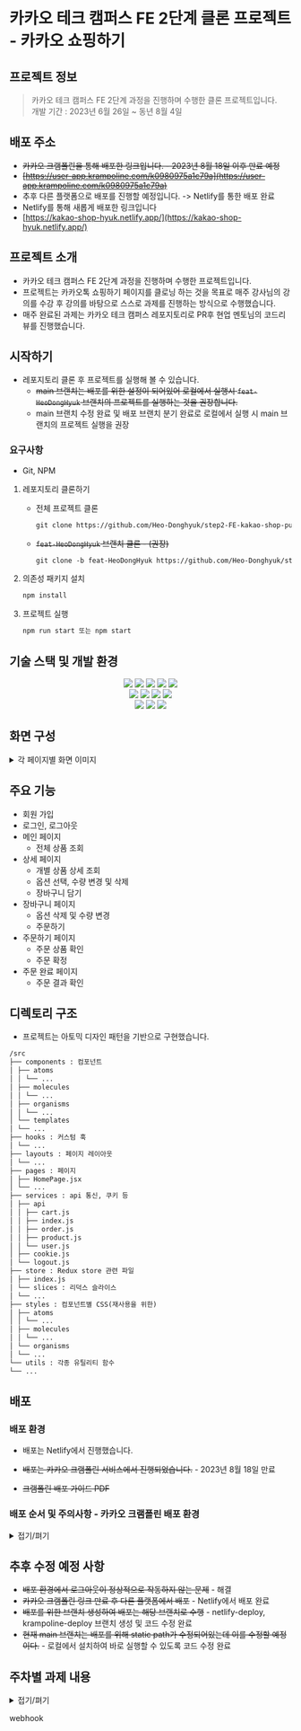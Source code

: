 # 카카오 테크 캠퍼스 FE 2단계 클론 프로젝트 - 카카오 쇼핑하기

## 프로젝트 정보

> 카카오 테크 캠퍼스 FE 2단계 과정을 진행하며 수행한 클론 프로젝트입니다. \
> 개발 기간 : 2023년 6월 26일 ~ 동년 8월 4일

## 배포 주소

- ~~카카오 크램폴린을 통해 배포한 링크입니다. - 2023년 8월 18일 이후 만료 예정~~
- ~~[https://user-app.krampoline.com/k0980975a1c79a](https://user-app.krampoline.com/k0980975a1c79a)~~
- 추후 다른 플랫폼으로 배포를 진행할 예정입니다. -> Netlify를 통한 배포 완료
- Netlify를 통해 새롭게 배포한 링크입니다
- [https://kakao-shop-hyuk.netlify.app/](https://kakao-shop-hyuk.netlify.app/)

## 프로젝트 소개

- 카카오 테크 캠퍼스 FE 2단계 과정을 진행하며 수행한 프로젝트입니다.
- 프로젝트는 카카오톡 쇼핑하기 페이지를 클로닝 하는 것을 목표로 매주 강사님의 강의를 수강 후 강의를 바탕으로 스스로 과제를 진행하는 방식으로 수행했습니다.
- 매주 완료된 과제는 카카오 테크 캠퍼스 레포지토리로 PR후 현업 멘토님의 코드리뷰를 진행했습니다.

## 시작하기

- 레포지토리 클론 후 프로젝트를 실행해 볼 수 있습니다.
  - ~~main 브랜치는 배포를 위한 설정이 되어있어 로컬에서 실행시 `feat-HeoDongHyuk` 브랜치의 프로젝트를 실행하는 것을 권장합니다.~~
  - main 브랜치 수정 완료 및 배포 브랜치 분기 완료로 로컬에서 실행 시 main 브랜치의 프로젝트 실행을 권장

### 요구사항

- Git, NPM

1. 레포지토리 클론하기
   - 전체 프로젝트 클론
     ```markdown
     git clone https://github.com/Heo-Donghyuk/step2-FE-kakao-shop-public.git
     ```
   - ~~`feat-HeoDongHyuk` 브랜치 클론 - (권장)~~
     ```markdown
     git clone -b feat-HeoDongHyuk https://github.com/Heo-Donghyuk/step2-FE-kakao-shop-public.git
     ```
2. 의존성 패키지 설치

   ```markdown
   npm install
   ```

3. 프로젝트 실행

   ```markdown
   npm run start 또는 npm start
   ```

## 기술 스택 및 개발 환경

<div align=center>
    <img src="https://img.shields.io/badge/html5-E34F26?style=for-the-badge&logo=html5&logoColor=white"> <img src="https://img.shields.io/badge/css-1572B6?style=for-the-badge&logo=css3&logoColor=white"> <img src="https://img.shields.io/badge/javascript-F7DF1E?style=for-the-badge&logo=javascript&logoColor=black"> <img src="https://img.shields.io/badge/react-61DAFB?style=for-the-badge&logo=react&logoColor=black">
    <img  src="https://img.shields.io/badge/TailwindCSS-06B6D4?style=for-the-badge&logo=TailwindCSS&logoColor=white">
    <br>
    <img  src="https://img.shields.io/badge/Create React App-09D3AC?style=for-the-badge&logo=createreactapp&logoColor=white">
    <img  src="https://img.shields.io/badge/Redux toolkit-764ABC?style=for-the-badge&logo=Redux&logoColor=white">
    <img  src="https://img.shields.io/badge/Axios-5A29E4?style=for-the-badge&logo=Axios&logoColor=white">
    <img  src="https://img.shields.io/badge/React Query-FF4154?style=for-the-badge&logo=React-Query&logoColor=white">
    <br>
    <img  src="https://img.shields.io/badge/VSCode-007ACC?style=for-the-badge&logo=Visual-Studio-Code&logoColor=white">
    <img  src="https://img.shields.io/badge/GIT-F05032?style=for-the-badge&logo=Git&logoColor=white">
    <img  src="https://img.shields.io/badge/GitHub-181717?style=for-the-badge&logo=Github&logoColor=white">
    </div>

## 화면 구성

<details>
<summary>각 페이지별 화면 이미지</summary>

### 메인 페이지

![Untitled](https://file.notion.so/f/s/06933f6c-8761-4788-aa47-1204c5d6db81/Untitled.png?id=0bf5fdc8-fac5-48d0-8e6a-fdc3357107dc&table=block&spaceId=82f8aff0-6275-4605-b926-789cc0824552&expirationTimestamp=1692295200000&signature=YziQ3QTCQUEeHssrDemuL3wDgDnjnmplJjgC9hrPmnE&downloadName=Untitled.png)

### 회원가입 페이지

![Untitled](https://file.notion.so/f/s/a6d56091-bdd0-4773-b7e2-85a4207228d5/Untitled.png?id=dd98c5f1-4101-41c7-9790-35bd486be627&table=block&spaceId=82f8aff0-6275-4605-b926-789cc0824552&expirationTimestamp=1692295200000&signature=UdlJbWIGjfzKgCo4MwXxh9zrySvO2HPKpn_A-XX2LTg&downloadName=Untitled.png)

### 로그인 페이지

![Untitled](https://file.notion.so/f/s/40f404ed-5d6e-450d-85e2-439eb4cae2c9/Untitled.png?id=7030cbea-cebb-4fb3-a0b8-58871d79a1ca&table=block&spaceId=82f8aff0-6275-4605-b926-789cc0824552&expirationTimestamp=1692295200000&signature=7O5W8aoV30tce85zLFU5suNRUis9gnZZSP0Miv4Hs_Y&downloadName=Untitled.png)

### 상품 상세 페이지

![Untitled](https://file.notion.so/f/s/29c9f495-1543-4329-b9c2-eb3a597c55a1/Untitled.png?id=d7498ec7-6e4c-444e-8cd6-ff88d2bd076a&table=block&spaceId=82f8aff0-6275-4605-b926-789cc0824552&expirationTimestamp=1692295200000&signature=dHJ7J-0A54CChMwgmfjdqe-fSPkEudIdMEyW4DCGv04&downloadName=Untitled.png)

### 장바구니 페이지

![Untitled](https://file.notion.so/f/s/31e63d14-3d19-4a22-b67f-531d053a00eb/Untitled.png?id=43decd95-0e46-4700-910b-51e0043ec9ca&table=block&spaceId=82f8aff0-6275-4605-b926-789cc0824552&expirationTimestamp=1692295200000&signature=8V030BLvogJ8saSs9uPCGjCyqNUISYlWppO7GsenPh4&downloadName=Untitled.png)

### 주문하기 페이지

![Untitled](https://file.notion.so/f/s/870b1638-1051-4f8e-8960-3225766b6b94/Untitled.png?id=33c15e57-97c2-4aef-a996-0ed7affff45d&table=block&spaceId=82f8aff0-6275-4605-b926-789cc0824552&expirationTimestamp=1692295200000&signature=iWUaGdJbWvXMUdDWUh8DdrY9FKrXrrZaDNhfXVrE7cY&downloadName=Untitled.png)

### 주문 완료 페이지

![Untitled](https://file.notion.so/f/s/01631df5-4901-4073-85a3-8a98434b231f/Untitled.png?id=5faaa966-eccd-40bd-bf84-f695af01905a&table=block&spaceId=82f8aff0-6275-4605-b926-789cc0824552&expirationTimestamp=1692295200000&signature=mSNf920ZliTptIL53CnEjOMnoVW3i22NMiWKF2aQZaM&downloadName=Untitled.png)

</details>

## 주요 기능

- 회원 가입
- 로그인, 로그아웃
- 메인 페이지
  - 전체 상품 조회
- 상세 페이지
  - 개별 상품 상세 조회
  - 옵션 선택, 수량 변경 및 삭제
  - 장바구니 담기
- 장바구니 페이지
  - 옵션 삭제 및 수량 변경
  - 주문하기
- 주문하기 페이지
  - 주문 상품 확인
  - 주문 확정
- 주문 완료 페이지
  - 주문 결과 확인

## 디렉토리 구조

- 프로젝트는 아토믹 디자인 패턴을 기반으로 구현했습니다.

```markdown
/src
├── components : 컴포넌트
│ ├── atoms
│ │ └── ...
│ ├── molecules
│ │ └── ...
│ ├── organisms
│ │ └── ...
│ └── templates
│ └── ...
├── hooks : 커스텀 훅
│ └── ...
├── layouts : 페이지 레이아웃
│ └── ...
├── pages : 페이지
│ ├── HomePage.jsx
│ └── ...
├── services : api 통신, 쿠키 등
│ ├── api
│ │ ├── cart.js
│ │ ├── index.js
│ │ ├── order.js
│ │ ├── product.js
│ │ └── user.js
│ ├── cookie.js
│ └── logout.js
├── store : Redux store 관련 파일
│ ├── index.js
│ └── slices : 리덕스 슬라이스
│ └── ...
├── styles : 컴포넌트별 CSS(재사용을 위한)
│ ├── atoms
│ │ └── ...
│ ├── molecules
│ │ └── ...
│ └── organisms
│ └── ...
└── utils : 각종 유틸리티 함수
└── ...
```

## 배포

### 배포 환경

- 배포는 Netlify에서 진행했습니다.

- ~~배포는 카카오 크램폴린 서비스에서 진행되었습니다.~~ - 2023년 8월 18일 만료
- ~~크램폴린 배포 가이드 PDF~~
  [](https://file.notion.so/f/s/ea1fce0a-981b-4db5-8aa2-2f0578ea0453/크램폴린_배포_가이드.pdf?id=d903febb-cad5-4bbd-a234-1badbb3fd094&table=block&spaceId=3ef8dbd9-414c-4cf5-813d-32ecb943cc67&expirationTimestamp=1691071200000&signature=zsjoglnNpdIffM6M3yAafGmb2IO5G1zimsdbEDfVQxg&downloadName=크램폴린+배포+가이드.pdf)

### 배포 순서 및 주의사항 - 카카오 크램폴린 배포 환경

<details>
<summary>접기/펴기</summary>

1. 소스코드가 저장된 GitHub 레포지토리를 준비한다.
   - 크램폴린에서 배포에 이용되는 브랜치는 main이다.
   - 다른 브랜치에서 개발한 내용을 개발후 main으로 merge해 주는 작업이 필요하다.
2. React App의 Static Path 설정

   - 배포시 static path, react-router-dom의 path를 추가적으로 처리해 줄 필요가 있다.
   - 배포될 주소는 다음과 같은 형식을 가지고 있는데
     ```markdown
     https://user-app.krampoline.com/[uid]
     ex) https://user-app.krampoline.com/kaw3ge2123sa
     ```
     - react-router-dom에서 /product 페이지로 이동한다고 하면
       - [https://user-app.krampoline.com/product](https://user-app.krampoline.com/product)의 경로로 접근이 된다.
       - 우리는 [https://user-app.krampoline.com/[uid]/product](https://user-app.krampoline.com/product) 의 경로로 접근이 필요하다.
     - kargo 배포시 .env 환경변수를 자동으로 추가해 주는 기능을 제공하는데
       ```markdown
       **_ 아래 내용은 이해를 돕기 위해 추가한 내용입니다. 배포 시 아래 내용으로 자동으로
       삽입됩니다._**
       PUBLIC_URL=/[uid]
       REACT_APP_PATH=/[uid]
       ```
     - 자동으로 추가될 환경변수를 이용하여 path들을 수정할 필요가 있다.
   - 수정 예시

     - 상수로 path를 정의 + || 연산자를 이용하여 환경변수가 없을 때에도 영향이 없도록 처리가 필요하다

     ```JavaScript
     import { BrowserRouter, Routes, Route } from 'react-router-dom';
     const staticServerUri = process.env.REACT_APP_PATH || "";

     function App() {
     return (
        <div className="layout">
            <BrowserRouter>
                <Routes>
                {/_ 단독 레이아웃 _/}
                <Route path={staticServerUri + "/login"} element={<Login/>}></Route>
                    <Route path={staticServerUri + "/signup"} element{<SignUp >}></Route>
                <Route element={<MainLayout />}>
                <Route path={staticServerUri + "/"} element={<Main />}></Route>
                <Route path={staticServerUri + "/product/:productId"} element={<Detail />}></Route>
                <Route path="\*" element={<NotFound />}></Route>
                </Route>
                </Routes>
            </BrowserRouter>
        </div>
     );
     }
     ```

     ```JavaScript
     import { Link, useNavigate } from "react-router-dom";
     const staticServerUri = process.env.REACT_APP_PATH || "";
     function App() {
        const navigate = useNavigate();
        useEffect(() => {
            if (cartItems.length === 0) {
                navigate(staticServerUri + "/");
            }
        }, [cartItems.length, navigate]);
     return (
        <Col>
            <Link to={staticServerUri + "/product/" + props.product.id}>
        </Col>
        );
     }
     ```

3. 프로젝트 루트 디렉토리에 default.conf 파일 생성 및 nginx 설정 진행
   - Dockerfile에서 nginx 설정을 진행하는 코드가 있는데 여기서 이용될 default.conf 파일을 생성, 작성해야 한다.
   - 프로젝트 루트에 default.conf 파일을 생성 및 작성
   - default.conf 소스코드
     ```markdown
     server {
     server*name *;
     location / {
     proxy_pass http://localhost:3000;
     }
     location /api/ {
     proxy_pass http://backend-service.default.svc.cluster.local:8080/;
     }
     }
     ```
4. Dockerfile 생성 및 작성 - D2Hub 이미지 빌드에 필요

   - 마찬가지로 프로젝트 루트에 Dockerfile을 생성한다. 확장명이 없는 파일이다.
   - Dockerfile 소스코드

     ```markdown
     FROM krmp-d2hub-idock.9rum.cc/goorm/node:16
     WORKDIR /usr/src/app
     COPY package\*.json ./
     RUN npm ci
     COPY . .

     RUN apt-get update && \
      apt-get install -y nginx && \
      rm -rf /var/lib/apt/lists/\* && \
      rm /etc/nginx/sites-enabled/default
     COPY default.conf /etc/nginx/conf.d/

     RUN npm install -g serve

     CMD npm run build && service nginx start && serve -s build
     ```

5. 지금까지의 변경 사항을 main 브랜치에 push 한다(개인 레포지토리)
6. 크램폴린 IDE에서 해당 소스저장소(GitHub Repo)를 연동한 컨테이너를 생성한다.
   - 컨테이너 생성
   - 외부 프로젝트 불러오기
     - 해당 개인 레포지토리 연결
   - 소프트웨서 스택 선택 - React 선택
7. D2Hub → 레포지토리 생성 → 레포지토리 이미지 빌드(빌드하기 버튼)
8. Kargo App 생성 → 배포하기(앱 등록하기 버튼)
9. 외부접속 URL을 설정하여 DKOS 클러스터에 배포된 자신의 app의 구동을 확인합니다.
   - 개별 URL 주소가 발급된다.
   - 발급되는 url의 형식은 [https://user-app.krampoline.com/](https://user-app.krampoline.com/)[사용자 별 uid]
10. 앱 배포후 수정사항이 발생하면 수정사항 반영 후 앱 재배포를 수행
    - 코드 수정 → 레포지토리 main 브랜치에 push
    - D2Hub Repo 빌드 (기존에 생성된 D2Hub Repo에서 빌드하기 버튼 클릭)
    - 이후 Kargo app 배포 (기존에 생성된 Kargo app에서 배포하기 버튼 클릭)
11. 배포한 앱의 로그 확인, 배포한 DB에서 SQL문 실행하는 방법 - PDF 참조
</details>

## 추후 수정 예정 사항

- ~~배포 환경에서 로그아웃이 정상적으로 작동하지 않는 문제~~ - 해결
- ~~카카오 크램폴린 링크 만료 후 다른 플랫폼에서 배포~~ - Netlify에서 배포 완료
- ~~배포를 위한 브랜치 생성하여 배포는 해당 브랜치로 수행~~ - netlify-deploy, krampoline-deploy 브랜치 생성 및 코드 수정 완료
- ~~현재 main 브랜치는 배포를 위해 static path가 수정되어있는데 이를 수정할 예정이다.~~ - 로컬에서 설치하여 바로 실행할 수 있도록 코드 수정 완료

## 주차별 과제 내용

<details>
<summary>접기/펴기</summary>
<details>
<summary>Step-2.-Week-1</summary>
<div>
  
## 카카오 테크 캠퍼스 2단계 - FE - 1주차 클론 과제

</br>

## **과제명**

```
1. 쇼핑몰 웹사이트 탐색을 통한 페이지 구성
2. UI 컴포넌트의 명칭과 사용법 익히기
```

</br>

## **과제 설명**

✅**과제 1.**

```
쇼핑몰 웹사이트를 탐색해 어떠한 페이지 구성을 가지고 있는지 체크합니다.
대부분의 쇼핑몰은 다음의 페이지 구성을 가지고 있습니다.

- 메인 페이지
- 상품 검색 결과 페이지
- 개별 상품 상세 페이지
- 주문 목록 페이지
- 결제 페이지
- 결제 완료 페이지
- 장바구니 페이지
- ...

이와 같이 위의 서비스가 동작하는데 필수적인 페이지가 무엇이 있고, 해당 페이지에서 어떠한 기능이 구현되어야 하는지 작성하세요.
그리고 어떠한 디렉터리 구조로 프로젝트를 진행할지 작성해주세요. (README.md 파일에 작성)
```

```
README.md의 예시 형식입니다. 아래를 참고해 작성해주세요.
각 페이지마다 핵심 기능, 기능 상세 설명, 인터페이스 요구사항이 어떤 것이 있을지 고민해서 작성해주세요.

###예시

#페이지별 구성
1. 로그인 페이지
- 핵심 기능: 로그인 요청 및 사용자 로그인 정보 저장
- 기능 상세 설명: 이메일과 비밀번호를 이용해 로그인을 진행하고, 이에 대한 상태 처리를 합니다.
- 인터페이스 요구사항: 이메일 또는 비밀번호에 들어온 값이 적합하지 않은 경우 적절한 알림을 보냅니다.
-- ...

#디렉터리 구조
- public
- src
- components
- hooks
- routes
- styles
- dto
- ...
```

</br>

✅**과제 2.**

```
프론트 개발자가 다른 프론트 개발자와 소통 및 UI 디자이너와 소통하는데 필수적인 UI 컴포넌트의 명칭과 사용법을 익힙니다.
수업시간에 배운 컴포넌트의 명칭과 사용법 이외에 대표적인 UI 라이브러리 홈페이지를 조사해보면 수많은 컴포넌트가 어떤식으로 동작하는지 확인할 수 있습니다.
리액트 프로젝트를 생성하고, 토스트, 브래드크럼, 캐러셀, 라디오버튼, 토글버튼, 체크리스트를 UI 라이브러리가 아닌 자신만의 방식으로 스타일링하고 상태 관리를 적용해 코드를 작성하세요.
작성된 코드는 레퍼지토리에 업로드하여 멘토님에게 전달해주세요.
```

</br>

✅**과제 3.**

```
각 컴포넌트를 시현해 볼 수 있는 페이지를 만드세요.
하나의 페이지에 모든 컴포넌트를 둬도 좋고, 각 페이지별로 분리해도 괜찮습니다.
```

</br>

## **과제 상세 : 수강생들이 과제를 진행할 때, 유념해야할 것**

```
1. README.md 파일은 동료 개발자에게 프로젝트에 쉽게 랜딩하도록 돕는 중요한 소통 수단입니다.
해당 프로젝트에 대해 아무런 지식이 없는 동료들에게 설명하는 것처럼 쉽고, 간결하게 작성해주세요.

2. 좋은 개발자는 디자이너, 기획자, 마케터 등 여러 포지션에 있는 분들과 소통을 잘합니다.
UI 컴포넌트의 명칭과 이를 구현하는 능력은 필수적인 커뮤니케이션 스킬이자 필요사항이니 어떤 상황에서 해당 컴포넌트를 사용하면 좋을지 고민하며 코드를 작성해보세요.
```

</br>

## **코드리뷰 관련: PR시, 아래 내용을 포함하여 코멘트 남겨주세요.**

**1. PR 제목과 내용을 아래와 같이 작성 해주세요.**

> - PR 제목 : 부산대FE\_라이언\_1주차 과제

</br>

</div>
</details>

---

<details>
<summary>Step-2.-Week-2</summary>
<div>

## 카카오 테크 캠퍼스 2단계 - FE - 2주차 클론 과제

</br>

## **과제명**

```
1. 코드 디자인 패턴과 상태 관리
```

</br>

## **과제 설명**

✅**과제 1. 아토믹 컴포넌트 디자인 패턴 사용**

```
- 회원가입, 로그인 페이지 개발에 필요한 컴포넌트를 아토믹 디자인 패턴을 사용해 작성하세요.
- 작성한 컴포넌트는 사용의 편의성을 위해 Props에 적절한 주석을 달아주세요.
```

</br>

✅**과제 2. 회원 가입, 로그인 페이지 개발**

```
- 백엔드 API 문서를 참고하여 회원가입, 로그인 페이지를 개발하세요.
- 각 페이지에는 적합한 값이 입력되도록 하고, 적절하지 않은 값이 들어온 경우 API 요청을 보내기 전에 프론트에서 에러 캐칭을 해주세요.
- 회원가입, 로그인 후에는 메인 페이지로 리다이렉트하세요.
- API 응답 과정에서 로그인이 실패하는 경우, 회원가입이 실패한 경우에 대해서 에러 캐칭도 적용해야 합니다.
```

</br>

✅**과제 3. 상태관리 모듈 적용**

```
- 로그인 후에 사용자의 정보를 상태관리 모듈을 하나 선정해 저장하고 불러올 수 있도록 코드를 작성하세요.
- 사용자가 로그인 상태일 때는 GNB 영역에 로그인 버튼이 보이면 안됩니다.
- 로그아웃시 상태를 초기화하세요.
- 새로고침 시에도 상태를 잃지 않고 유지해야 합니다.
- 일정한 시간이 지나면 로그인 유지가 끝나도록 설정하세요.(예: 1일)
```

</br>

## **과제 상세 : 수강생들이 과제를 진행할 때, 유념해야할 것**

```
1. 아토믹 컴포넌트를 작성할 때 Atoms, Molecules에 반드시 특정한 컴포넌트가 들어갈 필요는 없습니다. 개발자의 주관이 들어갈 수 있는 부분이니 적절한 뎁스로 나누어보세요.

2. API 요청을 보내고, 응답 받을 때 성공 케이스만 생각해 코드를 작성하는 경우가 많습니다. 숨은 에러 케이스는 없을지 한 번 더 고민해보세요.

3. 상태 관리 모듈은 자신이 써보고 싶은 어떤 모듈이던 상관 없습니다. 모듈을 사용해보면서 모듈에 들어가는 미들웨어나 툴도 사용해보세요.
```

</br>

## **코드리뷰 관련: PR시, 아래 내용을 포함하여 코멘트 남겨주세요.**

**1. PR 제목과 내용을 아래와 같이 작성 해주세요.**

> - PR 제목 : 부산대FE\_라이언\_2주차 과제

</br>

**2. PR 내용 :**

> - 코드 작성하면서 어려웠던 점
> - 코드 리뷰 시, 멘토님이 중점적으로 리뷰해줬으면 하는 부분

</div>
</details>

---

<details>
<summary>Step-2.-Week-3</summary>
<div>

## 카카오 테크 캠퍼스 2단계 - FE - 3주차 클론 과제

</br>

## **과제명**

```
1. 비동기 통신 활용과 레이아웃
```

</br>

## **과제 설명**

✅**과제 1. 상품 목록 페이지 개발**

```
- 백엔드 API 문서를 참고하여 상품 목록 페이지를 개발하세요.
- 페이지네이션을 이용해 페이지 값을 증가시켜가며 조회될 수 있도록 코드를 작성해주세요.
- 데이터 로딩 과정에 로더를 구현하세요.
- 데이터 불러오기를 할 때 react-query를 사용해보세요.
```

</br>

✅**과제 2. 스켈레톤과 로더**

```
- 컴포넌트에 props를 전달해 데이터 로딩 중 스켈레톤 또는 로더가 적용될 수 있도록 코드를 작성해보세요.
- 상품 목록 카드에 스켈레톤을 적용하세요.
- 페이지 전체에 대한 로딩이 진행될 때는 글로벌 로더를 적용해보세요.(적절한 모듈을 찾아 적용해도 좋습니다.)
```

</br>

✅**과제 3. 백엔드 상태 코드 반응**

```
- API 응답에 대해 전처리 하는 코드를 작성해보세요.
- 200, 300, 400, 500번 대의 상태 코드별 에러 캐칭이 필요한 경우라면 해당 함수에서 먼저 실행되도록 코드를 작성합니다.
- react-query에서 전처리하는 방식이 있다면 해당 방식을 적용하거나 또는 별도의 함수나 클래스를 만들어 관리를 시도해보면 됩니다.
```

</br>

## **과제 상세 : 수강생들이 과제를 진행할 때, 유념해야할 것**

```
1. 스켈레톤과 로더를 바텀부터 만들기보단 Codepen 등을 참고해 구현하고, Props를 통한 실제 적용에 집중해주세요.
2. 과제 3번을 해결할 때 Facade pattern을 참고해보세요.
3. 과제 1번을 해결할 때 react-query를 사용해보되 전체 프로젝트에 react-query를 적용할 필요는 없습니다. 하나 이상의 API 요청에 적용해보세요.
```

</br>

## **코드리뷰 관련: PR시, 아래 내용을 포함하여 코멘트 남겨주세요.**

**1. PR 제목과 내용을 아래와 같이 작성 해주세요.**

> - PR 제목 : 부산대FE\_라이언\_3주차 과제

</br>

**2. PR 내용 :**

> - 코드 작성하면서 어려웠던 점
> - 코드 리뷰 시, 멘토님이 중점적으로 리뷰해줬으면 하는 부분

</div>
</details>

---

<details>
<summary>Step-2.-Week-4</summary>
<div>
  
## 카카오 테크 캠퍼스 2단계 - FE - 4주차 클론 과제
</br>

## **과제명**

```
상세 페이지 개발과 라이브러리
```

</br>

## **과제 설명**

✅**과제 1. 상품 상세 페이지 개발**

```
- 백엔드 API 문서를 참고하여 상품 상세 페이지를 개발하세요.
- 한 개의 UI 라이브러리를 선정해 사용해보세요.
- 적절하지 않은 상품 ID 값이 들어오거나 찾을 수 없는 상품일 때 404 페이지 또는 "상품을 찾을 수 없습니다."라는 메시지가 있는 페이지로 이동될 수 있도록 코드를 작성하세요.
- 데이터 로딩이 완료될 때까지 로더를 적용하세요.
- '장바구니 담기' 버튼과 '구매' 버튼을 나누어 배치하세요.
```

</br>

✅**과제 2. 장바구니 페이지 개발**

```
- 백엔드 API 문서를 참고하여 장바구니 페이지를 개발하세요.
- 담아둔 상품에 대해 조회, 수량 변경, 항목 삭제가 구현되어야 합니다.
- '결제하기' 버튼을 만들고, 클릭시 결제 페이지로 이동될 수 있도록 개발하세요.
- 다른 모든 페이지와 마찬가지로 비동기 데이터 요청이 발생하니 로더 또는 스켈레톤을 통해 장바구니 목록을 불러올 때 로딩 상태를 표시하세요.
```

</br>

## **과제 상세 : 수강생들이 과제를 진행할 때, 유념해야할 것**

```
1. UI 라이브러리를 사용할 때 모든 구성요소에 UI 라이브러리의 규칙을 적용할 필요는 없습니다. UI 라이브러리의 사용법을 익히고, 하나 이상의 컴포넌트에 적용해봅니다.
```

</br>

## **코드리뷰 관련: PR시, 아래 내용을 포함하여 코멘트 남겨주세요.**

**1. PR 제목과 내용을 아래와 같이 작성 해주세요.**

> - PR 제목 : 부산대FE\_라이언\_4주차 과제

</br>

**2. PR 내용 :**

> - 코드 작성하면서 어려웠던 점
> - 코드 리뷰 시, 멘토님이 중점적으로 리뷰해줬으면 하는 부분

</div>
</details>

---

<details>
<summary>Step-2.-Week-5</summary>
<div>

## 카카오 테크 캠퍼스 2단계 - FE - 5주차 클론 과제

</br>

## **과제명**

```
주문 결제 개발
```

</br>

## **과제 설명**

✅**과제 1. 주문 결제 페이지 개발**

```
- 백엔드 API 문서를 참고하여 주문 결제 페이지를 개발하세요.
- 결제 페이지에서는 결제 전 결제 상세 정보에 대한 데이터를 조회하고, 결제를 확정하는 기능 2가지에 중점을 둡니다.
```

</br>

✅**과제 2. 테스트 결제**

```
- 한 개의 PG 서비스 또는 PG 서비스를 돕는 서드파티 앱을 사용해 개발합니다.
- 테스트 환경에서 결제를 성공해야 합니다.
- 결제가 실패하는 경우(잔고 부족, 결제 정보 불일치 등)에 대해 에러 캐칭을 적용하세요.
- 다양한 에러 상황에 대해 주석으로 에러 상황과 대응 방식을 설명해주세요.
```

</br>

## **과제 상세 : 수강생들이 과제를 진행할 때, 유념해야할 것**

```
1. 결제를 구현할 때 새로운 모듈을 학습하는데 있어서 생각보다 시간 소요가 클 것입니다. 또한 몇몇의 PG사에서 제공하는 SDK의 경우 리액트와 호환성이 나쁜 경우도 있습니다.
2. 테스트 결제시에 실제 비용이 나가는 것처럼 보이는 경우도 있습니다. PG사마다 정책이 다르지만 대부분 테스트 금액은 1일 이내로 환급받는 구조입니다.
3. 결제시에는 생각보다 많은 데이터를 하나의 페이로드에 담아 전달해야 합니다. 이 과정에서 데이터가 적절하지 않은 값이 들어갈 가능성이 높고, 코드가 복잡해질 수 있습니다. 기능 단위를 나누어 함수형 프로그래밍을 시도해보는게 도움이 될 수 있습니다.
```

</br>

## **코드리뷰 관련: PR시, 아래 내용을 포함하여 코멘트 남겨주세요.**

**1. PR 제목과 내용을 아래와 같이 작성 해주세요.**

> - PR 제목 : 부산대FE\_라이언\_5주차 과제

</br>

**2. PR 내용 :**

> - 코드 작성하면서 어려웠던 점
> - 코드 리뷰 시, 멘토님이 중점적으로 리뷰해줬으면 하는 부분

</div>
</details>

---

<details>
<summary>Step-2.-Week-6</summary>
<div>

## 카카오 테크 캠퍼스 2단계 - FE - 6주차 클론 과제

</br>

## **과제명**

```
프로젝트 마무리
```

</br>

## **과제 설명**

✅**과제 1. 배포**

```
- 카카오 배포환경을 통해 배포를 진행합니다.
- 계정을 생성하고 자신의 레포지토리를 연결해 배포합니다.
- 배포 레벨에서 사용될 환경 변수는 인스턴스에 적용되도록 직접 설정해줍니다.
- 배포에 사용될 브랜치는 개발 브랜치와 꼭 분리합니다.
```

</br>

✅**과제 2. 프로젝트 마무리**

```
- 모든 핵심 기능이 정상 작동되도록 숨은 버그와 기능을 점검합니다.
- 특정한 파일이 너무 크다면, 코드 내의 함수를 다른 파일로 옮겨 import / export 하는 등 코드 리펙터링을 진행합니다.
- 개발 환경과 배포 환경 모두 버그가 없는지 체크합니다.
```

</br>

✅**과제 3. README.md 정리**

```
- 배포한 환경에 대해 구체적인 설명을 남겨주세요.
- 포함될 내용은 배포 순서, 배포에 영향 받는 브랜치, 배포시 주의 사항, 배포 환경 등 다른 개발자가 해당 프로젝트를 인수인계 받았을 때 문제가 없도록 꼼꼼히 작성합니다.
```

</br>

## **과제 상세 : 수강생들이 과제를 진행할 때, 유념해야할 것**

```
1. 많은 서비스가 개발 레벨에서는 잘 작동하다가도 배포 단계에서 에러를 만나는 경우가 많습니다. 배포 후에 기능을 하나하나 점검해보고, 여러 환경에서 시도해보세요.

2. 배포된 환경을 하나의 브라우저에서만 테스트하지 말고, 최대한 다양한 디바이스와 브라우저에서 테스트해보세요. 삼성 브라우저, 아이폰 사파리, 데스크탑이라면 크롬, 사파리, 파이어폭스 등으로 테스트해보세요.

3. 코드를 시간이 지나서 보면 어떤 목적으로, 왜 만들었는지 알아보기 힘든 경우가 많습니다. 기본적인 내용이라 생각한 부분도 주석을 달아주세요.
```

</br>

## **코드리뷰 관련: PR시, 아래 내용을 포함하여 코멘트 남겨주세요.**

**1. PR 제목과 내용을 아래와 같이 작성 해주세요.**

> - PR 제목 : 부산대FE\_라이언\_6주차 과제

</br>
sss
**2. PR 내용 :**

> - 코드 작성하면서 어려웠던 점
> - 코드 리뷰 시, 멘토님이 중점적으로 리뷰해줬으면 하는 부분

</div>
</details>

</details>

webhook
